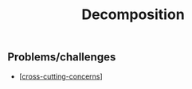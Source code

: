 ﻿---
backlinks:
- title: Computing
  url: /memex/sense/computing/computing.html
- title: Computational thinking
  url: /memex/sense/computing/computational-thinking.html
title: 'Decomposition '
---
## Problems/challenges 

- [[cross-cutting-concerns]]

[//begin]: # "Autogenerated link references for markdown compatibility"
[cross-cutting-concerns]: cross-cutting-concerns "Cross cutting concerns"
[//end]: # "Autogenerated link references"